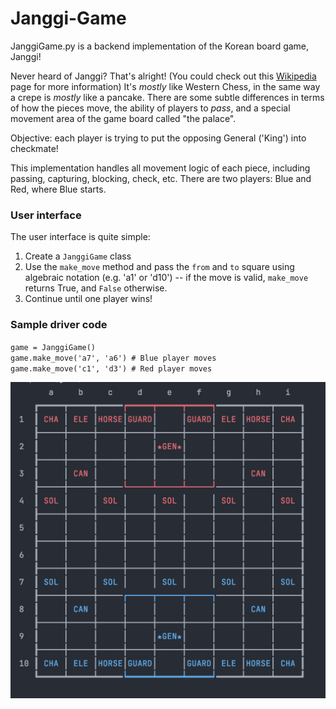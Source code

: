 # Janggi-Game
JanggiGame.py is a backend implementation of the Korean board game, Janggi!

Never heard of Janggi? That's alright! (You could check out this <a href="https://en.wikipedia.org/wiki/Janggi">Wikipedia</a> page for more information) It's <i>mostly</i> like Western Chess, in the same way a crepe is <i>mostly</i> like a pancake. There are some subtle differences in terms of how the pieces move, the ability of players to <i>pass</i>, and a special movement area of the game board called "the palace". 

Objective: each player is trying to put the opposing General ('King') into checkmate!

This implementation handles all movement logic of each piece, including passing, capturing, blocking, check, etc. There are two players: Blue and Red, where Blue starts.

### User interface
The user interface is quite simple:
1) Create a `JanggiGame` class
2) Use the `make_move` method and pass the `from` and `to` square using algebraic notation (e.g. 'a1' or 'd10') -- if the move is valid, `make_move` returns True, and `False` otherwise.
3) Continue until one player wins!

### Sample driver code
`game = JanggiGame()`<br>
`game.make_move('a7', 'a6') # Blue player moves`<br>
`game.make_move('c1', 'd3') # Red player moves`<br>


<img src="https://github.com/daniel-sarran/Janggi-Game/blob/main/Janggi_Screenshot.png" width="600">
